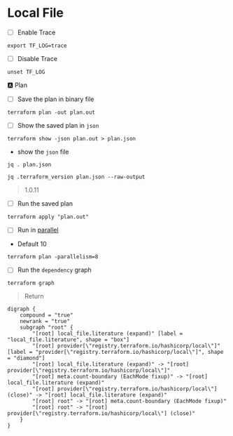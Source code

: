 # Local File

- [ ] Enable Trace

```
export TF_LOG=trace
```

- [ ] Disable Trace

```
unset TF_LOG
```

:a: Plan

- [ ] Save the plan in binary file

```
terraform plan -out plan.out
```

- [ ] Show the saved plan in `json`

```
terraform show -json plan.out > plan.json
```

* show the `json` file

```
jq . plan.json
```

```
jq .terraform_version plan.json --raw-output
```
> 1.0.11

- [ ] Run the saved plan

```
terraform apply "plan.out"
```

- [ ] Run in [parallel](https://www.terraform.io/docs/cli/commands/apply.html#parallelism-n)

* Default 10

```
terraform plan -parallelism=8 
```

 - [ ] Run the `dependency` graph

```
terraform graph
```
> Return
```
digraph {
	compound = "true"
	newrank = "true"
	subgraph "root" {
		"[root] local_file.literature (expand)" [label = "local_file.literature", shape = "box"]
		"[root] provider[\"registry.terraform.io/hashicorp/local\"]" [label = "provider[\"registry.terraform.io/hashicorp/local\"]", shape = "diamond"]
		"[root] local_file.literature (expand)" -> "[root] provider[\"registry.terraform.io/hashicorp/local\"]"
		"[root] meta.count-boundary (EachMode fixup)" -> "[root] local_file.literature (expand)"
		"[root] provider[\"registry.terraform.io/hashicorp/local\"] (close)" -> "[root] local_file.literature (expand)"
		"[root] root" -> "[root] meta.count-boundary (EachMode fixup)"
		"[root] root" -> "[root] provider[\"registry.terraform.io/hashicorp/local\"] (close)"
	}
}
```

